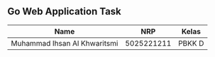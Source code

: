 ## Go Web Application Task

| Name                         | NRP        | Kelas  |
| ---------------------------- | ---------- | ------ |
| Muhammad Ihsan Al Khwaritsmi | 5025221211 | PBKK D |
